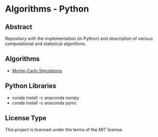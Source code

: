 # Algorithms - Python

## Abstract
Repository with the implementation (in Python) and description of various computational and statistical algorithms.

## Algorithms 
- <a href="https://ansegura7.github.io/Algorithms/monte-carlo-simulation/MonteCarloSimulation.html" target="_blank" >Monte-Carlo Simulations</a>

## Python Libraries
- conda install -c anaconda numpy
- conda install -c anaconda pymc

## License Type
This project is licensed under the terms of the MIT license.
